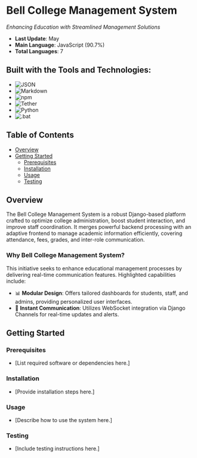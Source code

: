 # Bell College Management System

*Enhancing Education with Streamlined Management Solutions*

- **Last Update**: May
- **Main Language**: JavaScript (90.7%)
- **Total Languages**: 7

## Built with the Tools and Technologies:

- ![JSON](https://via.placeholder.com/32?text=JSON)
- ![Markdown](https://via.placeholder.com/32?text=Markdown)
- ![npm](https://via.placeholder.com/32?text=npm)
- ![Tether](https://upload.wikimedia.org/wikipedia/commons/thumb/0/00/Tether_USDT_logo.svg/1200px-Tether_USDT_logo.svg.png)
- ![Python](https://www.python.org/static/community_logos/python-logo-master-v3-TM.png)
- ![.bat](https://via.placeholder.com/32?text=.bat)

## Table of Contents

- [Overview](#overview)
- [Getting Started](#getting-started)
  - [Prerequisites](#prerequisites)
  - [Installation](#installation)
  - [Usage](#usage)
  - [Testing](#testing)

## Overview

The Bell College Management System is a robust Django-based platform crafted to optimize college administration, boost student interaction, and improve staff coordination. It merges powerful backend processing with an adaptive frontend to manage academic information efficiently, covering attendance, fees, grades, and inter-role communication.

### Why Bell College Management System?

This initiative seeks to enhance educational management processes by delivering real-time communication features. Highlighted capabilities include:

- 📊 **Modular Design**: Offers tailored dashboards for students, staff, and admins, providing personalized user interfaces.
- 💬 **Instant Communication**: Utilizes WebSocket integration via Django Channels for real-time updates and alerts.

## Getting Started

### Prerequisites

- [List required software or dependencies here.]

### Installation

- [Provide installation steps here.]

### Usage

- [Describe how to use the system here.]

### Testing

- [Include testing instructions here.]



   
